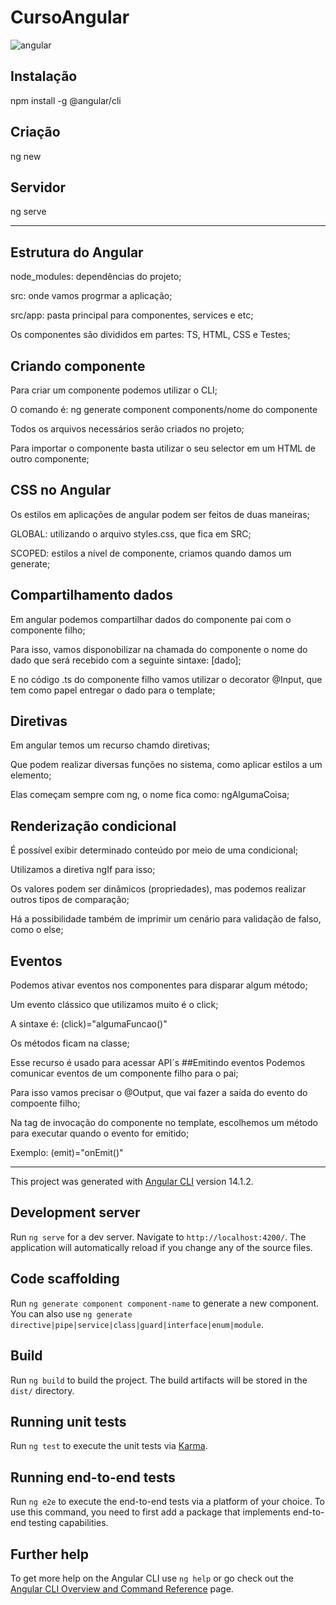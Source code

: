 # CursoAngular                                          
![angular](https://user-images.githubusercontent.com/49313740/184141450-41f509c3-37b9-4ebb-9c4a-49d3a45c6ca1.png)
## Instalação
npm install -g @angular/cli
## Criação
ng new
## Servidor
ng serve
______________________________________________________________________________________________________________________________________________________________________
## Estrutura do Angular
node_modules: dependências do projeto;

src: onde vamos progrmar a aplicação;

src/app: pasta principal para componentes, services e etc;

Os componentes são divididos em partes: TS, HTML, CSS e Testes;
## Criando componente
Para criar um componente podemos utilizar o CLI;

O comando é: ng generate component components/nome do componente

Todos os arquivos necessários serão criados no projeto;

Para importar o componente basta utilizar o seu selector em um HTML de outro componente;
## CSS no Angular
Os estilos em aplicações de angular podem ser feitos de duas maneiras;

GLOBAL: utilizando o arquivo styles.css, que fica em SRC;

SCOPED: estilos a nível de componente, criamos quando damos um generate;
## Compartilhamento dados
Em angular podemos compartilhar dados do componente pai com o componente filho;

Para isso, vamos disponobilizar na chamada do componente o nome do  dado que será recebido com a seguinte sintaxe: [dado];

E no código .ts do componente filho vamos utilizar o decorator @Input, que tem como papel entregar o dado para o template;
## Diretivas
Em angular temos um recurso chamdo diretivas;

Que podem realizar diversas funções no sistema, como aplicar estilos a um elemento;

Elas começam sempre com ng, o nome fica como: ngAlgumaCoisa;
## Renderização condicional
É possível exibir determinado conteúdo por meio de uma condicional;

Utilizamos a diretiva ngIf para isso;

Os valores podem ser dinâmicos (propriedades), mas podemos realizar outros tipos de comparação;

Há a possibilidade também de imprimir um cenário para validação de falso, como o else;
## Eventos
Podemos ativar eventos nos componentes para disparar algum método;

Um evento clássico que utilizamos muito é o click;

A sintaxe é: (click)="algumaFuncao()"

Os métodos ficam na classe;

Esse recurso é usado para acessar API´s
##Emitindo eventos
Podemos comunicar eventos de um componente filho para o pai;

Para isso vamos precisar o @Output, que vai fazer a saída do evento do compoente filho;

Na tag de invocação do componente no template, escolhemos um método para executar quando o evento for emitido;

Exemplo: (emit)="onEmit()"



_________________________________________________________________________________________________________________________________________________________________________
This project was generated with [Angular CLI](https://github.com/angular/angular-cli) version 14.1.2.

## Development server

Run `ng serve` for a dev server. Navigate to `http://localhost:4200/`. The application will automatically reload if you change any of the source files.

## Code scaffolding

Run `ng generate component component-name` to generate a new component. You can also use `ng generate directive|pipe|service|class|guard|interface|enum|module`.

## Build

Run `ng build` to build the project. The build artifacts will be stored in the `dist/` directory.

## Running unit tests

Run `ng test` to execute the unit tests via [Karma](https://karma-runner.github.io).

## Running end-to-end tests

Run `ng e2e` to execute the end-to-end tests via a platform of your choice. To use this command, you need to first add a package that implements end-to-end testing capabilities.

## Further help

To get more help on the Angular CLI use `ng help` or go check out the [Angular CLI Overview and Command Reference](https://angular.io/cli) page.
